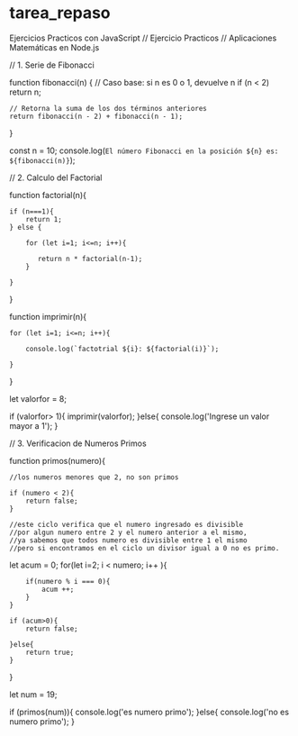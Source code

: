 # tarea_repaso
Ejercicios Practicos con JavaScript
//  Ejercicio Practicos
//  Aplicaciones Matemáticas en Node.js


// 1. Serie de Fibonacci

function fibonacci(n) 
{
    // Caso base: si n es 0 o 1, devuelve n
    if (n < 2) return n;
    
    // Retorna la suma de los dos términos anteriores
    return fibonacci(n - 2) + fibonacci(n - 1);
}

const n = 10;
console.log(`El número Fibonacci en la posición ${n} es: ${fibonacci(n)}`);


// 2. Calculo del Factorial 

function factorial(n){

    if (n===1){
        return 1;
    } else {
       
        for (let i=1; i<=n; i++){
                   
           return n * factorial(n-1);
        }            

    } 
  

}

function imprimir(n){

    for (let i=1; i<=n; i++){

        console.log(`factotrial ${i}: ${factorial(i)}`);

    }

}

let valorfor = 8;

if (valorfor> 1){
    imprimir(valorfor);
}else{
    console.log('Ingrese un valor mayor a 1');
}


// 3. Verificacion de Numeros Primos

function primos(numero){

    //los numeros menores que 2, no son primos

    if (numero < 2){
        return false;
    }

    //este ciclo verifica que el numero ingresado es divisible 
    //por algun numero entre 2 y el numero anterior a el mismo,
    //ya sabemos que todos numero es divisible entre 1 el mismo
    //pero si encontramos en el ciclo un divisor igual a 0 no es primo.
   let acum = 0;
    for(let i=2; i < numero; i++ ){

        if(numero % i === 0){
            acum ++;           
        }
    }   
    
    if (acum>0){
        return false;

    }else{
        return true;
    }
    

}

let num = 19;

if (primos(num)){
    console.log('es numero primo');
}else{
    console.log('no es numero primo');
}
